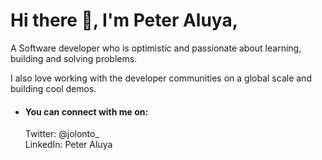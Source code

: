 <h1>Hi there 👋, I'm Peter Aluya,</h1>
</hr>

A Software developer who is optimistic and passionate about learning, building and solving problems.

I also love working with the developer communities on a global scale and building cool demos.

 - <h4>You can connect with me on:</h4>
    Twitter: @jolonto_ </br>
    LinkedIn: Peter Aluya
